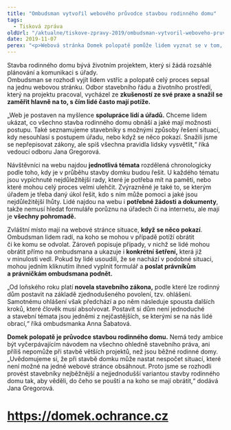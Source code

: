 ```yaml
---
title: "Ombudsman vytvořil webového průvodce stavbou rodinného domu"
tags:
  - Tisková zpráva
oldUrl: "/aktualne/tiskove-zpravy-2019/ombudsman-vytvoril-weboveho-pruvodce-stavbou-rodinneho-domu"
date: 2019-11-07
perex: "<p>Webová stránka Domek polopatě pomůže lidem vyznat se v tom, co vše je potřeba zařídit při stavbě rodinného domu a s jakými úřady komunikovat – od výběru pozemku až po vyřízení čísla popisného. </p>"
---
```


<!-- imported from the old website -->

<p>Stavba rodinného domu bývá životním projektem, který si žádá rozsáhlé plánování a komunikaci s úřady. <br /> Ombudsman se rozhodl vyjít lidem vstříc a polopatě celý proces sepsal na jednu webovou stránku. Odbor stavebního řádu a životního prostředí, který na projektu pracoval, vycházel ze <b>zkušeností ze své praxe a snažil se zaměřit hlavně na to, s čím lidé často mají potíže. </b></p> <p>„Web je postaven na myšlence <b>spolupráce lidí a úřadů.</b> Chceme lidem ukázat, co všechno stavba rodinného domu obnáší a jaké mají možnosti postupu. Také seznamujeme stavebníky s možnými způsoby řešení situací, kdy nesouhlasí s postupem úřadu, nebo když se něco pokazí. Snažili jsme se nepřepisovat zákony, ale spíš všechna pravidla lidsky vysvětlit,“ říká vedoucí odboru Jana Gregorová.</p> <p>Návštěvníci na webu najdou <b>jednotlivá témata</b> rozdělená chronologicky podle toho, kdy je v průběhu stavby domku budou řešit. U každého tématu jsou vypíchnuté nejdůležitější rady, které je potřeba mít na paměti, nebo které mohou celý proces velmi ulehčit. Zvýrazněné je také to, se kterým úřadem je třeba daný úkol řešit, kdo s ním může pomoci a jaké jsou nejdůležitější lhůty. Lidé najdou na webu i <b>potřebné žádosti a dokumenty</b>, takže nemusí hledat formuláře porůznu na úřadech či na internetu, ale mají je <b>všechny pohromadě.</b></p> <p>Zvláštní místo mají na webové stránce situace, <b>když se něco pokazí</b>. Ombudsman lidem radí, na koho se mohou v případě potíží obrátit či ke komu se odvolat. Zároveň popisuje případy, v nichž se lidé mohou obrátit přímo na ombudsmana a ukazuje i <b>konkrétní šetření,</b> která již v minulosti vedl. Pokud by lidé usoudili, že se nachází v podobné situaci, mohou jedním kliknutím ihned vyplnit formulář a <b>poslat právníkům a právničkám ombudsmana podnět.</b></p> <p>„Od loňského roku platí <b>novela stavebního zákona,</b> podle které lze rodinný dům postavit na základě zjednodušeného povolení, tzv. ohlášení. Samotnému ohlášení však předchází a po něm následuje spousta dalších kroků, které člověk musí absolvovat. Postavit si dům není jednoduché a stavební témata jsou jedněmi z nejčastějších, se kterými se na nás lidé obrací,“ říká ombudsmanka Anna Šabatová.</p> <p><b>Domek polopatě je průvodce stavbou rodinného domu.</b> Nemá tedy ambice být vyčerpávajícím návodem na všechno ohledně stavebního práva, ani příliš nepomůže při stavbě větších projektů, než jsou běžné rodinné domy. „Uvědomujeme si, že při stavbě domku může nastat nespočet situací, které není možné na jedné webové stránce obsáhnout. Proto jsme se rozhodli provést stavebníky nejběžnější a nejjednodušší variantou stavby rodinného domu tak, aby věděli, do čeho se pouští a na koho se mají obrátit,“ dodává Jana Gregorová.</p> <h1><a href="https://domek.ochrance.cz/" target="_blank">https://domek.ochrance.cz</a></h1>
